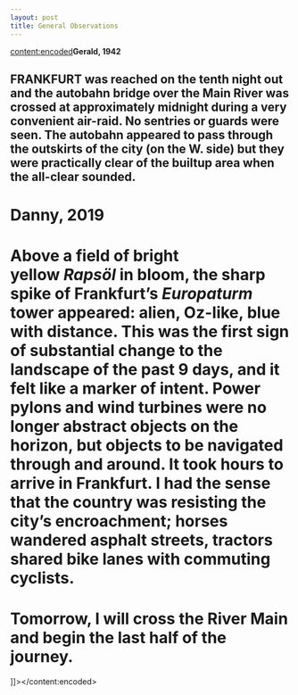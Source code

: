 ```yaml
---
layout: post
title: General Observations
---
```

<content:encoded><![CDATA[&nbsp;<h2 style="white-space:pre-wrap;"><strong>Gerald, 1942</strong></h2><h2 style="white-space:pre-wrap;">FRANKFURT was reached on the tenth night out and the autobahn bridge over the Main River was crossed at approximately midnight during a very convenient air-raid. No sentries or guards were seen. The autobahn appeared to pass through the outskirts of the city (on the W. side) but they were practically clear of the builtup area when the all-clear sounded.</h2><h1 style="white-space:pre-wrap;"><strong>Danny, 2019</strong></h1><h1 style="white-space:pre-wrap;">Above a field of bright yellow&nbsp;<em>Rapsöl&nbsp;</em>in bloom, the sharp spike of Frankfurt’s&nbsp;<em>Europaturm </em>tower appeared: alien, Oz-like, blue with distance. This was the first sign of substantial change to the landscape of the past 9 days, and it felt like a marker of intent. Power pylons and wind turbines were no longer abstract objects on the horizon, but objects to be navigated through and around. It took hours to arrive in Frankfurt. I had the sense that the country was resisting the city’s encroachment; horses wandered asphalt streets, tractors shared bike lanes with commuting cyclists.</h1><h1 style="white-space:pre-wrap;">Tomorrow, I will cross the River Main and begin the last half of the journey.</h1>]]></content:encoded>